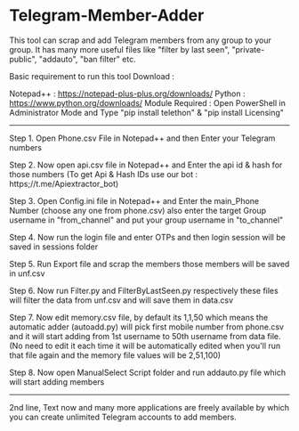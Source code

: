# Telegram-Member-Adder
This tool can scrap and add Telegram members from any group to your group. It has many more useful files like "filter by last seen", "private-public", "addauto", "ban filter" etc.


Basic requirement to run this tool Download :

Notepad++ : https://notepad-plus-plus.org/downloads/
Python : https://www.python.org/downloads/
Module Required : Open PowerShell in Administrator Mode and Type "pip install telethon" & "pip install Licensing" 

------------------------------------------------------------------------------------

Step 1. Open Phone.csv File in Notepad++ and then Enter your Telegram numbers

Step 2. Now open api.csv file in Notepad++ and Enter the api id & hash for those numbers (To get Api & Hash IDs use our bot : https;//t.me/Apiextractor_bot)

Step 3. Open Config.ini file in Notepad++ and Enter the main_Phone Number (choose any one from phone.csv)
        also enter the target Group username in 
        "from_channel" and put your group username in "to_channel"

Step 4. Now run the login file and enter OTPs and then login session will be saved in sessions folder

Step 5. Run Export file and scrap the members those members will be saved in unf.csv

Step 6. Now run Filter.py and FilterByLastSeen.py respectively these files will filter the data from unf.csv and will save them in data.csv

Step 7. Now edit memory.csv file, by default its 1,1,50 which means the automatic adder (autoadd.py) will pick first mobile number from phone.csv and it will start adding from 1st username to 50th username from data file. (No need to edit it each time it will be automatically edited when you'll run that file again and the memory file values will be 2,51,100)

Step 8. Now open ManualSelect Script folder and run addauto.py file which will start adding members

--------------------------------------------------------------------------------------

2nd line, Text now and many more applications are freely available by which you can create unlimited Telegram accounts to add members.
